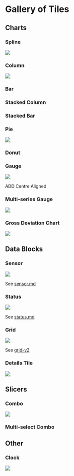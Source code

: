 # Gallery of Tiles

## Charts

### Spline

![](<../.gitbook/assets/image (35).png>)

### Column

![](<../.gitbook/assets/image (41) (1).png>)

### Bar

### Stacked Column

### Stacked Bar

### Pie

![](<../.gitbook/assets/image (42) (1).png>)

### Donut

### Gauge

![](<../.gitbook/assets/image (34) (1) (1).png>)

ADD Centre Aligned

### Multi-series Gauge

![](<../.gitbook/assets/image (43) (1) (1).png>)

### Gross Deviation Chart

![](<../.gitbook/assets/image (46) (1).png>)

## Data Blocks

### Sensor

![](<../.gitbook/assets/image (39) (1).png>)

See [sensor.md](sensor.md "mention")

### Status

![](<../.gitbook/assets/image (36) (1).png>)

See [status.md](status.md "mention")

### Grid

![](<../.gitbook/assets/image (38) (1).png>)

See [grid-v2](grid-v2/ "mention")

### Details Tile

![](<../.gitbook/assets/image (40) (1).png>)



## Slicers

### Combo

![](<../.gitbook/assets/image (45).png>)

### Multi-select Combo

## Other

### Clock

![](<../.gitbook/assets/image (44) (1).png>)

